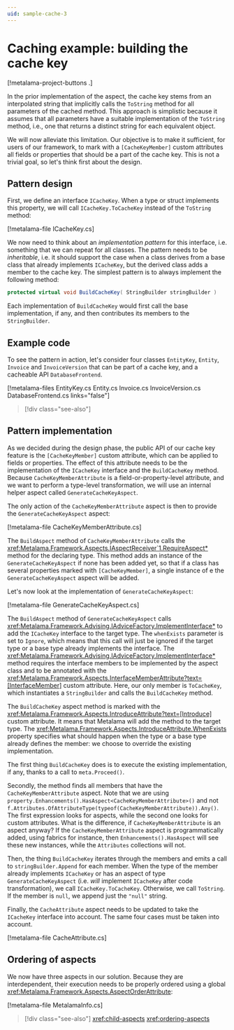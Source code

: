 ```yaml
---
uid: sample-cache-3
---
```


# Caching example: building the cache key

[!metalama-project-buttons .]

In the prior implementation of the aspect, the cache key stems from an interpolated string that implicitly calls the `ToString` method for all parameters of the cached method. This approach is simplistic because it assumes that all parameters have a suitable implementation of the `ToString` method, i.e., one that returns a distinct string for each equivalent object.

We will now alleviate this limitation. Our objective is to make it sufficient, for users of our framework, to mark with a `[CacheKeyMember]` custom attributes all fields or properties that should be a part of the cache key. This is not a trivial goal, so let's think first about the design.

## Pattern design

First, we define an interface `ICacheKey`. When a type or struct implements this property, we will call `ICacheKey.ToCacheKey` instead of the `ToString` method:

[!metalama-file ICacheKey.cs]

We now need to think about an _implementation pattern_ for this interface, i.e. something that we can repeat for all classes. The pattern needs to be _inheritable_, i.e. it should support the case when a class derives from a base class that already implements `ICacheKey`, but the derived class adds a member to the cache key. The simplest pattern is to always implement the following method:

```cs
protected virtual void BuildCacheKey( StringBuilder stringBuilder )
```

Each implementation of `BuildCacheKey` would first call the base implementation, if any, and then contributes its members to the `StringBuilder`.

## Example code

To see the pattern in action, let's consider four classes `EntityKey`, `Entity`, `Invoice` and `InvoiceVersion` that can be part of a cache key, and a cacheable API `DatabaseFrontend`.

[!metalama-files EntityKey.cs Entity.cs Invoice.cs InvoiceVersion.cs DatabaseFrontend.cs links="false"]

> [!div class="see-also"]

## Pattern implementation

As we decided during the design phase, the public API of our cache key feature is the `[CacheKeyMember]` custom attribute, which can be applied to fields or properties. The effect of this attribute needs to be the implementation of the `ICacheKey` interface and the `BuildCacheKey` method. Because `CacheKeyMemberAttribute` is a field-or-property-level attribute, and we want to perform a type-level transformation, we will use an internal helper aspect called `GenerateCacheKeyAspect`.

The only action of the `CacheKeyMemberAttribute` aspect is then to provide the `GenerateCacheKeyAspect` aspect:

[!metalama-file CacheKeyMemberAttribute.cs]


The `BuildAspect` method of `CacheKeyMemberAttribute` calls the <xref:Metalama.Framework.Aspects.IAspectReceiver`1.RequireAspect*> method for the declaring type. This method adds an instance of the `GenerateCacheKeyAspect` if none has been added yet, so that if a class has several properties marked with `[CacheKeyMember]`, a single instance of e the `GenerateCacheKeyAspect` aspect will be added.

Let's now look at the implementation of `GenerateCacheKeyAspect`:

[!metalama-file GenerateCacheKeyAspect.cs]

The `BuildAspect` method of `GenerateCacheKeyAspect` calls <xref:Metalama.Framework.Advising.IAdviceFactory.ImplementInterface*> to add the `ICacheKey` interface to the target type. The `whenExists` parameter is set to `Ignore`, which means that this call will just be ignored if the target type or a base type already implements the interface. The <xref:Metalama.Framework.Advising.IAdviceFactory.ImplementInterface*> method requires the interface members to be implemented by the aspect class and to be annotated with the <xref:Metalama.Framework.Aspects.InterfaceMemberAttribute?text=[InterfaceMember]> custom attribute. Here, our only member is `ToCacheKey`, which instantiates a `StringBuilder` and calls the `BuildCacheKey` method.

The `BuildCacheKey` aspect method is marked with the <xref:Metalama.Framework.Aspects.IntroduceAttribute?text=[Introduce]> custom attribute. It means that Metalama will add the method to the target type. The <xref:Metalama.Framework.Aspects.IntroduceAttribute.WhenExists> property specifies what should happen when the type or a base type already defines the member: we choose to override the existing implementation.

The first thing `BuildCacheKey` does is to execute the existing implementation, if any, thanks to a call to `meta.Proceed()`. 

Secondly, the method finds all members that have the `CacheKeyMemberAttribute` aspect. Note that we are using `property.Enhancements().HasAspect<CacheKeyMemberAttribute>()` and not `f.Attributes.OfAttributeType(typeof(CacheKeyMemberAttribute)).Any()`. The first expression looks for aspects, while the second one looks for custom attributes. What is the difference, if `CacheKeyMemberAttribute` is an aspect anyway? If the `CacheKeyMemberAttribute` aspect is programmatically added, using fabrics for instance, then `Enhancements().HasAspect` will see these new instances, while the `Attributes` collections will not.

Then, the thing `BuildCacheKey` iterates through the members and emits a call to `stringBuilder.Append` for each member. When the type of the member already implements `ICacheKey` or has an aspect of type `GenerateCacheKeyAspect` (i.e. _will_ implement `ICacheKey` after code transformation), we call `ICacheKey.ToCacheKey`. Otherwise, we call `ToString`.  If the member is `null`, we append just the `"null"` string.

Finally, the `CacheAttribute` aspect needs to be updated to take the `ICacheKey` interface into account. The same four cases must be taken into account.

[!metalama-file CacheAttribute.cs]

## Ordering of aspects

We now have three aspects in our solution. Because they are interdependent, their execution needs to be properly ordered using a global <xref:Metalama.Framework.Aspects.AspectOrderAttribute>:

[!metalama-file MetalamaInfo.cs]

> [!div class="see-also"]
> <xref:child-aspects>
> <xref:ordering-aspects>